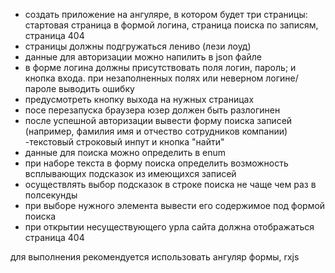 - создать приложение на ангуляре, в котором будет три страницы: стартовая страница в формой логина, страница поиска по записям, страница 404
- страницы должны подгружаться лениво (лези лоуд)
- данные для авторизации можно напилить в json файле
- в форме логина должны присутствовать поля логин, пароль; и кнопка входа. при незаполненных полях или неверном логине/пароле выводить ошибку
- предусмотреть кнопку выхода на нужных страницах
- посе перезапуска браузера юзер должен быть разлогинен
- после успешной авторизации вывести форму поиска записей (например, фамилия имя и отчество сотрудников компании) -текстовый строковый инпут и кнопка "найти"
- данные для поиска можно определить в enum
- при наборе текста в форму поиска определить возможность всплывающих подсказок из имеющихся записей
- осуществлять выбор подсказок в строке поиска не чаще чем раз в полсекунды
- при выборе нужного элемента вывести его содержимое под формой поиска
- при открытии несуществующего урла сайта должна отображаться страница 404

для выполнения рекомендуется использовать ангуляр формы, rxjs